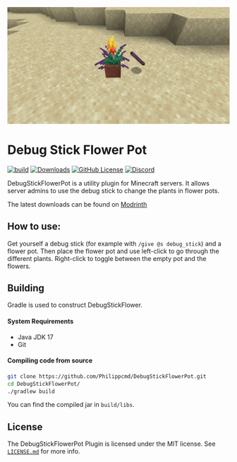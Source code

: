 ![](https://raw.githubusercontent.com/Philippcmd/DebugStickFlowerPot/refs/heads/master/icon.png "Banner")
# Debug Stick Flower Pot

[![build](https://img.shields.io/github/actions/workflow/status/PhilippCMD/DebugStickFlowerPot/.github%2Fworkflows%2Fgradle.yml)](https://github.com/Philippcmd/DebugStickFlowerPot/actions)
[![Downloads](https://img.shields.io/modrinth/dt/cBLgUjKK)](https://modrinth.com/plugin/debug-stick-flower-pot/versions)
[![GitHub License](https://img.shields.io/github/license/PhilippCMD/DebugStickFlowerPot?link=https%3A%2F%2Fgithub.com%2FPhilippcmd%2FDebugStickFlowerPot%3Ftab%3DMIT-1-ov-file)](https://github.com/Philippcmd/DebugStickFlowerPot/blob/master/LICENSE.md)
[![Discord](https://img.shields.io/discord/1221168987585642586?style=flat&logo=discord&label=discord)](https://discord.com/invite/rxgC2BZT64)

DebugStickFlowerPot is a utility plugin for Minecraft servers. It allows server admins to use the debug stick to change the plants in flower pots.

The latest downloads can be found on [Modrinth](https://modrinth.com/plugin/debug-stick-flower-pot/versions) 

## How to use:

Get yourself a debug stick (for example with `/give @s debug_stick`) and a flower pot. Then place the flower pot and use left-click to go through the different plants. Right-click to toggle between the empty pot and the flowers. 



## Building
Gradle is used to construct DebugStickFlower.

#### System Requirements
* Java JDK 17 
* Git

#### Compiling code from source
```sh
git clone https://github.com/Philippcmd/DebugStickFlowerPot.git
cd DebugStickFlowerPot/
./gradlew build
```

You can find the compiled jar in `build/libs`.


## License
The DebugStickFlowerPot Plugin is licensed under the MIT license. See [`LICENSE.md`](https://github.com/Philippcmd/DebugStickFlowerPot/blob/master/LICENSE.md) for more info.

